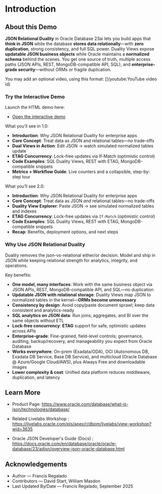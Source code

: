 # Introduction

## About this Demo

**JSON Relational Duality** in Oracle Database 23ai lets you build apps that **think in JSON** while the database **stores data relationally**—with **zero duplication**, strong consistency, and full SQL power. Duality Views expose **updatable JSON business objects** while Oracle maintains a **normalized schema** behind the scenes. You get one source of truth, multiple access paths (JSON APIs, REST, MongoDB-compatible API, SQL), and **enterprise-grade security**—without ORMs or fragile duplication.

You may add an optional video, using this format: [](youtube:YouTube video id)

[](youtube:REPLACE_WITH_VIDEO_ID)

### Try the Interactive Demo

Launch the HTML demo here:
- <a href="./interactiveJson.html" target="_blank">Open the interactive demo</a>


What you'll see in 1.0:
- **Introduction**: Why JSON Relational Duality for enterprise apps
- **Core Concept**: Treat data as JSON and relational tables—no trade-offs
- **Dual Views in Action**: Edit JSON → watch simulated normalized tables update
- **ETAG Concurrency**: Lock-free updates via If-Match (optimistic control)
- **Code Examples**: SQL Duality Views, REST with ETAG, MongoDB-compatible snippets
- **Metrics + Workflow Guide**: Live counters and a collapsible, step-by-step tour

What you’ll see 2.0:

* **Introduction**: Why JSON Relational Duality for enterprise apps
* **Core Concept**: Treat data as JSON *and* relational tables—no trade-offs
* **Duality View Explorer**: Paste JSON → see simulated normalized tables and indexes
* **ETAG Concurrency**: Lock-free updates via `If-Match` (optimistic control)
* **Code Examples**: SQL Duality Views, REST with ETAG, MongoDB-compatible snippets
* **Recap**: Benefits, deployment options, and next steps

### Why Use JSON Relational Duality

Duality removes the json-vs-relational either/or decision. Model and ship in JSON while keeping relational strength for analytics, integrity, and operations.

Key benefits:

* **One model, many interfaces**: Work with the same business object via JSON APIs, REST, MongoDB-compatible API, and SQL—no duplication
* **Updatable JSON with relational storage**: Duality Views map JSON to normalized tables in the kernel—**ORMs become unnecessary**
* **Consistency by design**: Avoid copy/paste document sprawl; keep data consistent and analytics-ready
* **SQL analytics on JSON data**: Run joins, aggregates, and BI over the same objects without ETL
* **Lock-free concurrency**: **ETAG** support for safe, optimistic updates across APIs
* **Enterprise-grade**: Fine-grained, field-level controls; governance, auditing, backup/recovery, and manageability you expect from Oracle Database
* **Works everywhere**: On-prem (Exadata/ODA), OCI (Autonomous DB, Exadata DB Service, Base DB Service), and multicloud (Oracle Database @ Azure/Google Cloud/AWS), plus Always Free and downloadable images
* **Lower complexity & cost**: Unified data platform reduces middleware, duplication, and latency

## Learn More
- Product Page: https://www.oracle.com/database/what-is-json/technologies/database/

- Related Livelabs Workshop : https://livelabs.oracle.com/pls/apex/r/dbpm/livelabs/view-workshop?wid=3635

- Oracle JSON Developer's Guide (Docs) : https://docs.oracle.com/en/database/oracle/oracle-database/23/adjsn/overview-json-oracle-database.html

## Acknowledgements
- Author — Francis Regalado
- Contributors — David Start, William Masdon
- Last Updated By/Date — Francis Regalado, September 2025

